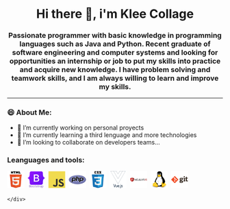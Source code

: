<div id="header" align="center">
        <h1 align="centar"> Hi there 👋, i'm Klee Collage </h1>   
        <h3 align="center"> Passionate programmer with basic knowledge in programming languages such as Java and Python. Recent graduate of software engineering and            computer systems and looking for opportunities an internship or job to put my skills into practice and acquire new knowledge. I have problem solving and                teamwork skills, and I am always willing to learn and improve my skills. </h3> 
</div>

---

### 😄 About Me:
    
- 🔭 I’m currently working on personal proyects
- 🌱 I’m currently learning a third lenguage and more technologies
- 👯 I’m looking to collaborate on developers teams...
    
<!--
    - 🤔 I’m looking for help with ...
    - 💬 Ask me about ...
    - 📫 How to reach me: ...
    
    - ⚡ Fun fact: ... 
--> 

<div align="left">
    <h3> Leanguages and tools: </h3>
    <div>
        <img src="https://github.com/devicons/devicon/blob/master/icons/html5/html5-original-wordmark.svg" alt="HTML" width="40" height="40"/>&nbsp;
        <img src="https://github.com/devicons/devicon/blob/master/icons/bootstrap/bootstrap-original-wordmark.svg" alt="bootstrap" width="40" height="40"/>&nbsp;
        <img src="https://github.com/devicons/devicon/blob/master/icons/javascript/javascript-original.svg" alt="javascript" width="40" height="40"/>&nbsp;
        <img src="https://github.com/devicons/devicon/blob/master/icons/php/php-original.svg" alt="php" width="40" height="40"/>&nbsp;
        <img src="https://github.com/devicons/devicon/blob/master/icons/css3/css3-original-wordmark.svg" alt="css3" width="40" height="40"/>&nbsp;
        <img src="https://github.com/devicons/devicon/blob/master/icons/vuejs/vuejs-line-wordmark.svg" alt="vuejs" width="40" height="40"/>&nbsp;
        <img src="https://github.com/devicons/devicon/blob/master/icons/angularjs/angularjs-original-wordmark.svg" alt="angularjs" width="40" height="40"/>&nbsp;
        <img src="https://github.com/devicons/devicon/blob/master/icons/linux/linux-original.svg" alt="linux" width="40" height="40"/>&nbsp;
        <img src="https://github.com/devicons/devicon/blob/master/icons/git/git-original-wordmark.svg" alt="git" width="40" height="40"/>&nbsp;
        
    </div>
</div>
    

<!--
**kleecollage/kleecollage** is a ✨ _special_ ✨ repository because its `README.md` (this file) appears on your GitHub profile.

Here are some ideas to get you started:

- 🔭 I’m currently working on ...
- 🌱 I’m currently learning ...
- 👯 I’m looking to collaborate on ...
- 🤔 I’m looking for help with ...
- 💬 Ask me about ...
- 📫 How to reach me: ...
- 😄 Pronouns: ...
- ⚡ Fun fact: ...
-->

